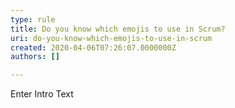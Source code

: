 ```yaml
---
type: rule
title: Do you know which emojis to use in Scrum?
uri: do-you-know-which-emojis-to-use-in-scrum
created: 2020-04-06T07:26:07.0000000Z
authors: []

---
```




<span class='intro'> Enter Intro Text </span>




